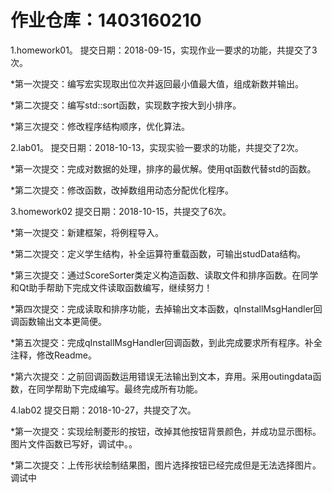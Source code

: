 
# 作业仓库：1403160210
1.homework01。 提交日期：2018-09-15，实现作业一要求的功能，共提交了3次。<br>

*第一次提交：编写宏实现取出位次并返回最小值最大值，组成新数并输出。

*第二次提交：编写std::sort函数，实现数字按大到小排序。

*第三次提交：修改程序结构顺序，优化算法。<br>


2.lab01。 提交日期：2018-10-13，实现实验一要求的功能，共提交了2次。<br>

*第一次提交：完成对数据的处理，排序的最优解。使用qt函数代替std的函数。

*第二次提交：修改函数，改掉数组用动态分配优化程序。

3.homework02 提交日期：2018-10-15，共提交了6次。

*第一次提交：新建框架，将例程导入。

*第二次提交：定义学生结构，补全运算符重载函数，可输出studData结构。

*第三次提交：通过ScoreSorter类定义构造函数、读取文件和排序函数。在同学和Qt助手帮助下完成文件读取函数编写，继续努力！

*第四次提交：完成读取和排序功能，去掉输出文本函数，qInstallMsgHandler回调函数输出文本更简便。

*第五次提交：完成qInstallMsgHandler回调函数，到此完成要求所有程序。补全注释，修改Readme。

*第六次提交：之前回调函数运用错误无法输出到文本，弃用。采用outingdata函数，在同学帮助下完成编写。最终完成所有功能。


4.lab02 提交日期：2018-10-27，共提交了次。

*第一次提交：实现绘制菱形的按钮，改掉其他按钮背景颜色，并成功显示图标。图片文件函数已写好，调试中。。

*第二次提交：上传形状绘制结果图，图片选择按钮已经完成但是无法选择图片。调试中

